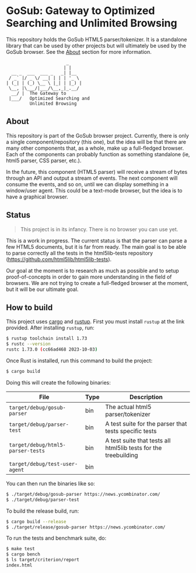 # GoSub: Gateway to Optimized Searching and Unlimited Browsing

This repository holds the GoSub HTML5 parser/tokenizer. It is a standalone library that can be used by other projects but will ultimately be used by the GoSub browser. See the [About](#about) section for more information.

```
                       _     
                      | |    
  __ _  ___  ___ _   _| |__  
 / _` |/ _ \/ __| | | | '_ \ 
| (_| | (_) \__ \ |_| | |_) |
 \__, |\___/|___/\__,_|_.__/ 
  __/ |  The Gateway to                    
 |___/   Optimized Searching and 
         Unlimited Browsing                    
```


## About

This repository is part of the GoSub browser project. Currently, there is only a single component/repository (this one), but the idea will be that there are many other components that, as a whole, make up a full-fledged browser. Each of the components can probably function as something standalone (ie, html5 parser, CSS parser, etc.).

In the future, this component (HTML5 parser) will receive a stream of bytes through an API and output a stream of events. The next component will consume the events, and so on, until we can display something in a window/user agent. This could be a text-mode browser, but the idea is to have a graphical browser.


## Status

> This project is in its infancy. There is no browser you can use yet.

This is a work in progress. The current status is that the parser can parse a few HTML5 documents, but it is far from
ready. The main goal is to be able to parse correctly all the tests in the html5lib-tests repository 
(https://github.com/html5lib/html5lib-tests). 

Our goal at the moment is to research as much as possible and to setup proof-of-concepts in order to gain more 
understanding in the field of browsers. We are not trying to create a full-fledged browser at the moment, but it will
be our ultimate goal. 

## How to build

This project uses [cargo](https://doc.rust-lang.org/cargo/) and [rustup](https://www.rust-lang.org/tools/install).  First you must install `rustup` at the link provided.  After installing `rustup`, run:

```bash
$ rustup toolchain install 1.73
$ rustc --version
rustc 1.73.0 (cc66ad468 2023-10-03)
```

Once Rust is installed, run this command to build the project:

```bash
$ cargo build
```

Doing this will create the following binaries:

| File                              | Type | Description                                                      |
|-----------------------------------|------|------------------------------------------------------------------|
| `target/debug/gosub-parser`       | bin  | The actual html5 parser/tokenizer                                |
| `target/debug/parser-test`        | bin  | A test suite for the parser that tests specific tests            |
| `target/debug/html5-parser-tests` | bin  | A test suite that tests all html5lib tests for the treebuilding |
| `target/debug/test-user-agent`    | bin  |  |


You can then run the binaries like so:

```bash
$ ./target/debug/gosub-parser https://news.ycombinator.com/
$ ./target/debug/parser-test
```

To build the release build, run:

```bash
$ cargo build --release
$ ./target/release/gosub-parser https://news.ycombinator.com/
```

To run the tests and benchmark suite, do:

```bash
$ make test
$ cargo bench
$ ls target/criterion/report 
index.html
```